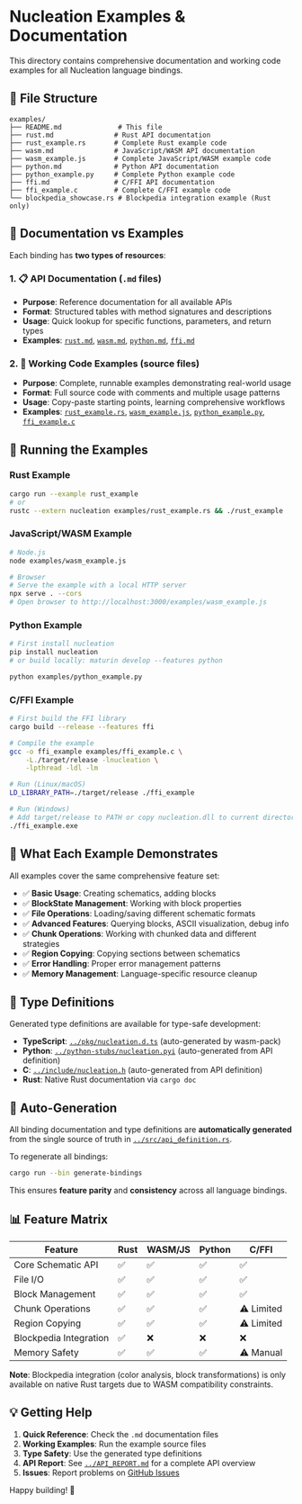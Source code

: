 # Nucleation Examples & Documentation

This directory contains comprehensive documentation and working code examples for all Nucleation language bindings.

## 📁 File Structure

```
examples/
├── README.md              # This file
├── rust.md               # Rust API documentation
├── rust_example.rs       # Complete Rust example code
├── wasm.md               # JavaScript/WASM API documentation  
├── wasm_example.js       # Complete JavaScript/WASM example code
├── python.md             # Python API documentation
├── python_example.py     # Complete Python example code
├── ffi.md                # C/FFI API documentation
├── ffi_example.c         # Complete C/FFI example code
└── blockpedia_showcase.rs # Blockpedia integration example (Rust only)
```

## 📖 Documentation vs Examples

Each binding has **two types of resources**:

### 1. 📋 API Documentation (`.md` files)
- **Purpose**: Reference documentation for all available APIs
- **Format**: Structured tables with method signatures and descriptions
- **Usage**: Quick lookup for specific functions, parameters, and return types
- **Examples**: [`rust.md`](rust.md), [`wasm.md`](wasm.md), [`python.md`](python.md), [`ffi.md`](ffi.md)

### 2. 🔧 Working Code Examples (source files)
- **Purpose**: Complete, runnable examples demonstrating real-world usage
- **Format**: Full source code with comments and multiple usage patterns
- **Usage**: Copy-paste starting points, learning comprehensive workflows
- **Examples**: [`rust_example.rs`](rust_example.rs), [`wasm_example.js`](wasm_example.js), [`python_example.py`](python_example.py), [`ffi_example.c`](ffi_example.c)

## 🚀 Running the Examples

### Rust Example
```bash
cargo run --example rust_example
# or
rustc --extern nucleation examples/rust_example.rs && ./rust_example
```

### JavaScript/WASM Example
```bash
# Node.js
node examples/wasm_example.js

# Browser
# Serve the example with a local HTTP server
npx serve . --cors
# Open browser to http://localhost:3000/examples/wasm_example.js
```

### Python Example
```bash
# First install nucleation
pip install nucleation
# or build locally: maturin develop --features python

python examples/python_example.py
```

### C/FFI Example
```bash
# First build the FFI library
cargo build --release --features ffi

# Compile the example
gcc -o ffi_example examples/ffi_example.c \
    -L./target/release -lnucleation \
    -lpthread -ldl -lm

# Run (Linux/macOS)
LD_LIBRARY_PATH=./target/release ./ffi_example

# Run (Windows)
# Add target/release to PATH or copy nucleation.dll to current directory
./ffi_example.exe
```

## 🧪 What Each Example Demonstrates

All examples cover the same comprehensive feature set:

- ✅ **Basic Usage**: Creating schematics, adding blocks
- ✅ **BlockState Management**: Working with block properties
- ✅ **File Operations**: Loading/saving different schematic formats
- ✅ **Advanced Features**: Querying blocks, ASCII visualization, debug info
- ✅ **Chunk Operations**: Working with chunked data and different strategies
- ✅ **Region Copying**: Copying sections between schematics
- ✅ **Error Handling**: Proper error management patterns
- ✅ **Memory Management**: Language-specific resource cleanup

## 🔗 Type Definitions

Generated type definitions are available for type-safe development:

- **TypeScript**: [`../pkg/nucleation.d.ts`](../pkg/nucleation.d.ts) (auto-generated by wasm-pack)
- **Python**: [`../python-stubs/nucleation.pyi`](../python-stubs/nucleation.pyi) (auto-generated from API definition)
- **C**: [`../include/nucleation.h`](../include/nucleation.h) (auto-generated from API definition)
- **Rust**: Native Rust documentation via `cargo doc`

## 🤖 Auto-Generation

All binding documentation and type definitions are **automatically generated** from the single source of truth in [`../src/api_definition.rs`](../src/api_definition.rs).

To regenerate all bindings:
```bash
cargo run --bin generate-bindings
```

This ensures **feature parity** and **consistency** across all language bindings.

## 📊 Feature Matrix

| Feature | Rust | WASM/JS | Python | C/FFI |
|---------|------|---------|--------|-------|
| Core Schematic API | ✅ | ✅ | ✅ | ✅ |
| File I/O | ✅ | ✅ | ✅ | ✅ |
| Block Management | ✅ | ✅ | ✅ | ✅ |
| Chunk Operations | ✅ | ✅ | ✅ | ⚠️ Limited |
| Region Copying | ✅ | ✅ | ✅ | ⚠️ Limited |
| Blockpedia Integration | ✅ | ❌ | ❌ | ❌ |
| Memory Safety | ✅ | ✅ | ✅ | ⚠️ Manual |

**Note**: Blockpedia integration (color analysis, block transformations) is only available on native Rust targets due to WASM compatibility constraints.

## 💡 Getting Help

1. **Quick Reference**: Check the `.md` documentation files
2. **Working Examples**: Run the example source files
3. **Type Safety**: Use the generated type definitions
4. **API Report**: See [`../API_REPORT.md`](../API_REPORT.md) for a complete API overview
5. **Issues**: Report problems on [GitHub Issues](https://github.com/Schem-at/Nucleation/issues)

Happy building! 🎉
